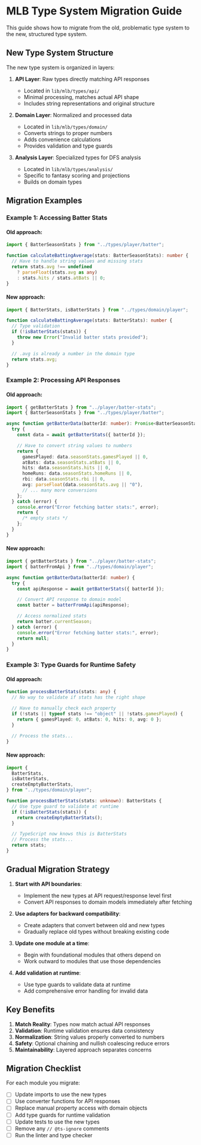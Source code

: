 # MLB Type System Migration Guide

This guide shows how to migrate from the old, problematic type system to the new, structured type system.

## New Type System Structure

The new type system is organized in layers:

1. **API Layer**: Raw types directly matching API responses

   - Located in `lib/mlb/types/api/`
   - Minimal processing, matches actual API shape
   - Includes string representations and original structure

2. **Domain Layer**: Normalized and processed data

   - Located in `lib/mlb/types/domain/`
   - Converts strings to proper numbers
   - Adds convenience calculations
   - Provides validation and type guards

3. **Analysis Layer**: Specialized types for DFS analysis
   - Located in `lib/mlb/types/analysis/`
   - Specific to fantasy scoring and projections
   - Builds on domain types

## Migration Examples

### Example 1: Accessing Batter Stats

#### Old approach:

```typescript
import { BatterSeasonStats } from "../types/player/batter";

function calculateBattingAverage(stats: BatterSeasonStats): number {
  // Have to handle string values and missing stats
  return stats.avg !== undefined
    ? parseFloat(stats.avg as any)
    : stats.hits / stats.atBats || 0;
}
```

#### New approach:

```typescript
import { BatterStats, isBatterStats } from "../types/domain/player";

function calculateBattingAverage(stats: BatterStats): number {
  // Type validation
  if (!isBatterStats(stats)) {
    throw new Error("Invalid batter stats provided");
  }

  // .avg is already a number in the domain type
  return stats.avg;
}
```

### Example 2: Processing API Responses

#### Old approach:

```typescript
import { getBatterStats } from "../player/batter-stats";
import { BatterSeasonStats } from "../types/player/batter";

async function getBatterData(batterId: number): Promise<BatterSeasonStats> {
  try {
    const data = await getBatterStats({ batterId });

    // Have to convert string values to numbers
    return {
      gamesPlayed: data.seasonStats.gamesPlayed || 0,
      atBats: data.seasonStats.atBats || 0,
      hits: data.seasonStats.hits || 0,
      homeRuns: data.seasonStats.homeRuns || 0,
      rbi: data.seasonStats.rbi || 0,
      avg: parseFloat(data.seasonStats.avg || "0"),
      // ... many more conversions
    };
  } catch (error) {
    console.error("Error fetching batter stats:", error);
    return {
      /* empty stats */
    };
  }
}
```

#### New approach:

```typescript
import { getBatterStats } from "../player/batter-stats";
import { batterFromApi } from "../types/domain/player";

async function getBatterData(batterId: number) {
  try {
    const apiResponse = await getBatterStats({ batterId });

    // Convert API response to domain model
    const batter = batterFromApi(apiResponse);

    // Access normalized stats
    return batter.currentSeason;
  } catch (error) {
    console.error("Error fetching batter stats:", error);
    return null;
  }
}
```

### Example 3: Type Guards for Runtime Safety

#### Old approach:

```typescript
function processBatterStats(stats: any) {
  // No way to validate if stats has the right shape

  // Have to manually check each property
  if (!stats || typeof stats !== "object" || !stats.gamesPlayed) {
    return { gamesPlayed: 0, atBats: 0, hits: 0, avg: 0 };
  }

  // Process the stats...
}
```

#### New approach:

```typescript
import {
  BatterStats,
  isBatterStats,
  createEmptyBatterStats,
} from "../types/domain/player";

function processBatterStats(stats: unknown): BatterStats {
  // Use type guard to validate at runtime
  if (!isBatterStats(stats)) {
    return createEmptyBatterStats();
  }

  // TypeScript now knows this is BatterStats
  // Process the stats...
  return stats;
}
```

## Gradual Migration Strategy

1. **Start with API boundaries**:

   - Implement the new types at API request/response level first
   - Convert API responses to domain models immediately after fetching

2. **Use adapters for backward compatibility**:

   - Create adapters that convert between old and new types
   - Gradually replace old types without breaking existing code

3. **Update one module at a time**:

   - Begin with foundational modules that others depend on
   - Work outward to modules that use those dependencies

4. **Add validation at runtime**:
   - Use type guards to validate data at runtime
   - Add comprehensive error handling for invalid data

## Key Benefits

1. **Match Reality**: Types now match actual API responses
2. **Validation**: Runtime validation ensures data consistency
3. **Normalization**: String values properly converted to numbers
4. **Safety**: Optional chaining and nullish coalescing reduce errors
5. **Maintainability**: Layered approach separates concerns

## Migration Checklist

For each module you migrate:

- [ ] Update imports to use the new types
- [ ] Use converter functions for API responses
- [ ] Replace manual property access with domain objects
- [ ] Add type guards for runtime validation
- [ ] Update tests to use the new types
- [ ] Remove any `// @ts-ignore` comments
- [ ] Run the linter and type checker
